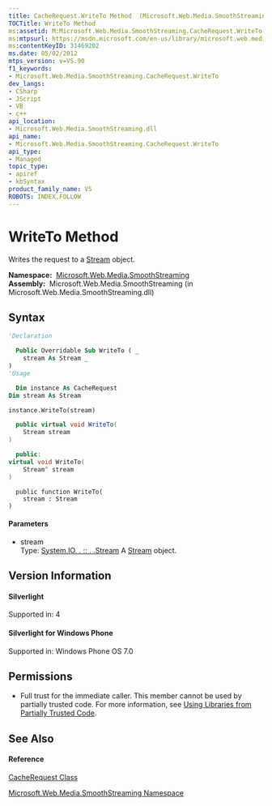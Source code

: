 ```yaml
---
title: CacheRequest.WriteTo Method  (Microsoft.Web.Media.SmoothStreaming)
TOCTitle: WriteTo Method
ms:assetid: M:Microsoft.Web.Media.SmoothStreaming.CacheRequest.WriteTo(System.IO.Stream)
ms:mtpsurl: https://msdn.microsoft.com/en-us/library/microsoft.web.media.smoothstreaming.cacherequest.writeto(v=VS.90)
ms:contentKeyID: 31469202
ms.date: 05/02/2012
mtps_version: v=VS.90
f1_keywords:
- Microsoft.Web.Media.SmoothStreaming.CacheRequest.WriteTo
dev_langs:
- CSharp
- JScript
- VB
- c++
api_location:
- Microsoft.Web.Media.SmoothStreaming.dll
api_name:
- Microsoft.Web.Media.SmoothStreaming.CacheRequest.WriteTo
api_type:
- Managed
topic_type:
- apiref
- kbSyntax
product_family_name: VS
ROBOTS: INDEX,FOLLOW
---
```


# WriteTo Method

Writes the request to a [Stream](https://msdn.microsoft.com/en-us/library/8f86tw9e\(v=vs.90\)) object.

**Namespace:**  [Microsoft.Web.Media.SmoothStreaming](microsoft-web-media-smoothstreaming-namespace_1.md)  
**Assembly:**  Microsoft.Web.Media.SmoothStreaming (in Microsoft.Web.Media.SmoothStreaming.dll)

## Syntax

``` vb
'Declaration

  Public Overridable Sub WriteTo ( _
    stream As Stream _
)
'Usage

  Dim instance As CacheRequest
Dim stream As Stream

instance.WriteTo(stream)
```

``` csharp
  public virtual void WriteTo(
    Stream stream
)
```

``` c++
  public:
virtual void WriteTo(
    Stream^ stream
)
```

``` jscript
  public function WriteTo(
    stream : Stream
)
```

#### Parameters

  - stream  
    Type: [System.IO. . :: . .Stream](https://msdn.microsoft.com/en-us/library/8f86tw9e\(v=vs.90\))  
    A [Stream](https://msdn.microsoft.com/en-us/library/8f86tw9e\(v=vs.90\)) object.  

## Version Information

#### Silverlight

Supported in: 4  

#### Silverlight for Windows Phone

Supported in: Windows Phone OS 7.0  

## Permissions

  - Full trust for the immediate caller. This member cannot be used by partially trusted code. For more information, see [Using Libraries from Partially Trusted Code](https://msdn.microsoft.com/en-us/library/8skskf63\(v=vs.90\)).

## See Also

#### Reference

[CacheRequest Class](cacherequest-class-microsoft-web-media-smoothstreaming_1.md)

[Microsoft.Web.Media.SmoothStreaming Namespace](microsoft-web-media-smoothstreaming-namespace_1.md)

